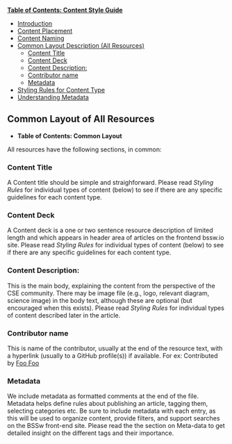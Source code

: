 **[Table of Contents: Content Style Guide](../ContentStyleGuide.md)**
* [Introduction](../ContentStyleGuide.md)
* [Content Placement](ContentPlacement.md)
* [Content Naming](ContentNaming.md)
* [Common Layout Description (All Resources)](CommonLayout.md)
	+ [Content Title](#content-title)
	+ [Content Deck](#content-deck)
	+ [Content Description:](#content-description-)
	+ [Contributor name](#contributor-name)
	+ [Metadata](#metadata)
* [Styling Rules for Content Type](StylingContentOverview.md)
* [Understanding Metadata](Metadata.md)


## Common Layout of All Resources
- **Table of Contents: Common Layout**
	

All resources have the following sections, in common:

### Content Title
A Content title should be simple and straighforward. Please read *Styling Rules* for individual types of content (below) to see if there are any specific guidelines for each content type.

### Content Deck
A Content deck is a one or two sentence resource description of limited length and which appears in header area of articles on the frontend bssw.io site. Please read *Styling Rules* for individual types of content (below) to see if there are any specific guidelines for each content type.

### Content Description:
This is the main body, explaining the content from the perspective of the CSE community. There may be image file (e.g., logo, relevant diagram, science image) in the body text, although these are optional (but encouraged when this exists). Please read *Styling Rules* for individual types of content described later in the article.

### Contributor name
This is name of the contributor, usually at the end of the resource text, with a hyperlink (usually to a GitHub profile(s)) if available. For ex: Contributed by [Foo Foo](http://github.com/Foo "Foo Foo")

### Metadata
We include metadata as formatted comments at the end of the file. Metadata helps define rules about publishing an article, tagging them, selecting categories etc. Be sure to include metadata with each entry, as this will be used to organize content, provide filters, and support searches on the BSSw front-end site. Please read the the section on Meta-data to get detailed insight on the different tags and their importance.
